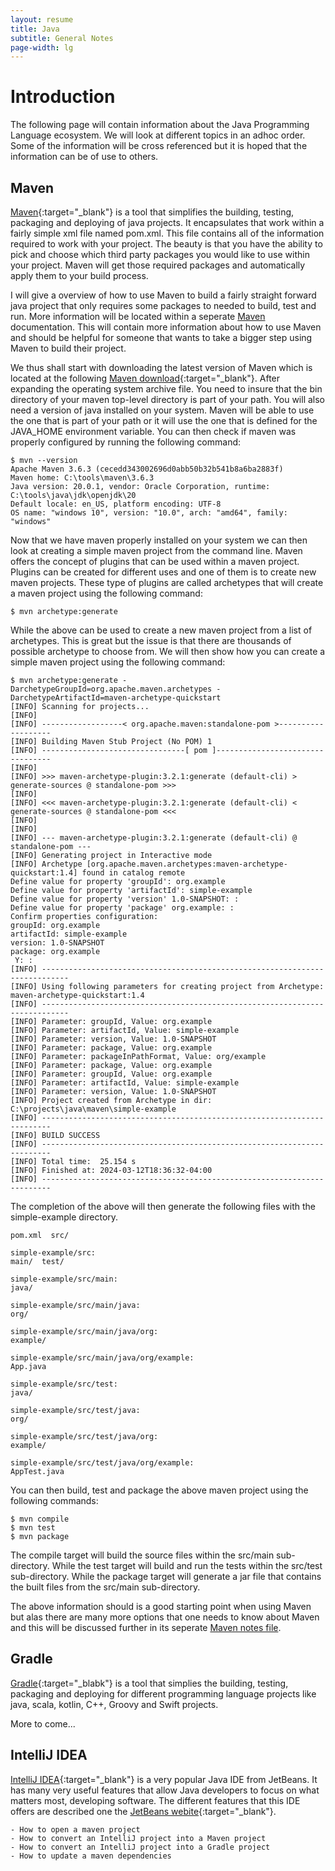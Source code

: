 ```yaml
---
layout: resume
title: Java
subtitle: General Notes
page-width: lg
---
```


# Introduction

The following page will contain information about the Java Programming Language ecosystem.  We will look
at different topics in an adhoc order.  Some of the information will be cross referenced but it is hoped
that the information can be of use to others.

## Maven

[Maven](https://maven.apache.org/){:target="_blank"} is a tool that simplifies the building, testing,
packaging and deploying of java projects.  It encapsulates that work within a fairly simple xml file
named pom.xml.  This file contains all of the information required to work with your project.  The
beauty is that you have the ability to pick and choose which third party packages you would like to
use within your project.  Maven will get those required packages and automatically apply them to
your build process.

I will give a overview of how to use Maven to build a fairly straight forward java project that only
requires some packages to needed to build, test and run.  More information will be located within a
seperate [Maven](maven/) documentation.  This will contain more information about how to use Maven
and should be helpful for someone that wants to take a bigger step using Maven to build their project.

We thus shall start with downloading the latest version of Maven which is located at the following
[Maven download](https://maven.apache.org/download.cgi){:target="_blank"}.  After expanding the
operating system archive file.  You need to insure that the bin directory of your maven top-level
directory is part of your path.  You will also need a version of java installed on your system.  Maven
will be able to use the one that is part of your path or it will use the one that is defined for
the JAVA_HOME environment variable.  You can then check if maven was properly configured by running
the following command:

```shell
$ mvn --version
Apache Maven 3.6.3 (cecedd343002696d0abb50b32b541b8a6ba2883f)
Maven home: C:\tools\maven\3.6.3
Java version: 20.0.1, vendor: Oracle Corporation, runtime: C:\tools\java\jdk\openjdk\20
Default locale: en_US, platform encoding: UTF-8
OS name: "windows 10", version: "10.0", arch: "amd64", family: "windows"
```

Now that we have maven properly installed on your system we can then look at creating a simple maven
project from the command line.  Maven offers the concept of plugins that can be used within a maven
project.  Plugins can be created for different uses and one of them is to create new maven projects.
These type of plugins are called archetypes that will create a maven project using the following
command:

```shell
$ mvn archetype:generate
```

While the above can be used to create a new maven project from a list of archetypes.  This is great
but the issue is that there are thousands of possible archetype to choose from.  We will then show
how you can create a simple maven project using the following command:

```shell
$ mvn archetype:generate -DarchetypeGroupId=org.apache.maven.archetypes -DarchetypeArtifactId=maven-archetype-quickstart
[INFO] Scanning for projects...
[INFO]
[INFO] ------------------< org.apache.maven:standalone-pom >-------------------
[INFO] Building Maven Stub Project (No POM) 1
[INFO] --------------------------------[ pom ]---------------------------------
[INFO]
[INFO] >>> maven-archetype-plugin:3.2.1:generate (default-cli) > generate-sources @ standalone-pom >>>
[INFO]
[INFO] <<< maven-archetype-plugin:3.2.1:generate (default-cli) < generate-sources @ standalone-pom <<<
[INFO]
[INFO]
[INFO] --- maven-archetype-plugin:3.2.1:generate (default-cli) @ standalone-pom ---
[INFO] Generating project in Interactive mode
[INFO] Archetype [org.apache.maven.archetypes:maven-archetype-quickstart:1.4] found in catalog remote
Define value for property 'groupId': org.example
Define value for property 'artifactId': simple-example
Define value for property 'version' 1.0-SNAPSHOT: :
Define value for property 'package' org.example: :
Confirm properties configuration:
groupId: org.example
artifactId: simple-example
version: 1.0-SNAPSHOT
package: org.example
 Y: :
[INFO] ----------------------------------------------------------------------------
[INFO] Using following parameters for creating project from Archetype: maven-archetype-quickstart:1.4
[INFO] ----------------------------------------------------------------------------
[INFO] Parameter: groupId, Value: org.example
[INFO] Parameter: artifactId, Value: simple-example
[INFO] Parameter: version, Value: 1.0-SNAPSHOT
[INFO] Parameter: package, Value: org.example
[INFO] Parameter: packageInPathFormat, Value: org/example
[INFO] Parameter: package, Value: org.example
[INFO] Parameter: groupId, Value: org.example
[INFO] Parameter: artifactId, Value: simple-example
[INFO] Parameter: version, Value: 1.0-SNAPSHOT
[INFO] Project created from Archetype in dir: C:\projects\java\maven\simple-example
[INFO] ------------------------------------------------------------------------
[INFO] BUILD SUCCESS
[INFO] ------------------------------------------------------------------------
[INFO] Total time:  25.154 s
[INFO] Finished at: 2024-03-12T18:36:32-04:00
[INFO] ------------------------------------------------------------------------
```

The completion of the above will then generate the following files with the simple-example
directory.

```
pom.xml  src/

simple-example/src:
main/  test/

simple-example/src/main:
java/

simple-example/src/main/java:
org/

simple-example/src/main/java/org:
example/

simple-example/src/main/java/org/example:
App.java

simple-example/src/test:
java/

simple-example/src/test/java:
org/

simple-example/src/test/java/org:
example/

simple-example/src/test/java/org/example:
AppTest.java
```

You can then build, test and package the above maven project using the following commands:

```shell
$ mvn compile
$ mvn test
$ mvn package
```

The compile target will build the source files within the src/main sub-directory.  While the
test target will build and run the tests within the src/test sub-directory.  While the package
target will generate a jar file that contains the built files from the src/main sub-directory.

The above information should is a good starting point when using Maven but alas there are many more
options that one needs to know about Maven and this will be discussed further in its seperate
[Maven notes file](maven/).

## Gradle

[Gradle](https://gradle.org/){:target="_blabk"} is a tool that simplies the building, testing, packaging
and deploying for different programming language projects like java, scala, kotlin, C++, Groovy and Swift
projects.

More to come...

## IntelliJ IDEA

[IntelliJ IDEA](https://www.jetbrains.com/idea/){:target="_blank"} is a very popular Java IDE from JetBeans.
It has many very useful features that allow Java developers to focus on what matters most, developing software.
The different features that this IDE offers are described one the
[JetBeans webite](https://www.jetbrains.com/help/idea/getting-started.html){:target="_blank"}.

    - How to open a maven project
    - How to convert an IntelliJ project into a Maven project
    - How to convert an IntelliJ project into a Gradle project
    - How to update a maven dependencies
